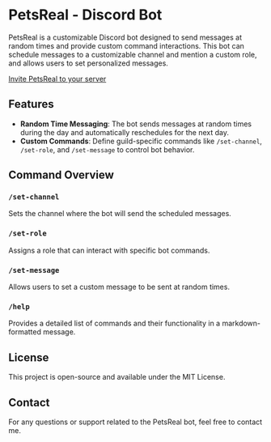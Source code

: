 # PetsReal - Discord Bot

PetsReal is a customizable Discord bot designed to send messages at random times and provide custom command interactions. This bot can schedule messages to a customizable channel and mention a custom role, and allows users to set personalized messages.

[Invite PetsReal to your server](https://discord.com/oauth2/authorize?client_id=1295692970284158979)

## Features

- **Random Time Messaging**: The bot sends messages at random times during the day and automatically reschedules for the next day.
- **Custom Commands**: Define guild-specific commands like `/set-channel`, `/set-role`, and `/set-message` to control bot behavior.

## Command Overview

### `/set-channel`
Sets the channel where the bot will send the scheduled messages.

### `/set-role`
Assigns a role that can interact with specific bot commands.

### `/set-message`
Allows users to set a custom message to be sent at random times.

### `/help`
Provides a detailed list of commands and their functionality in a markdown-formatted message.

## License

This project is open-source and available under the MIT License.

## Contact

For any questions or support related to the PetsReal bot, feel free to contact me.